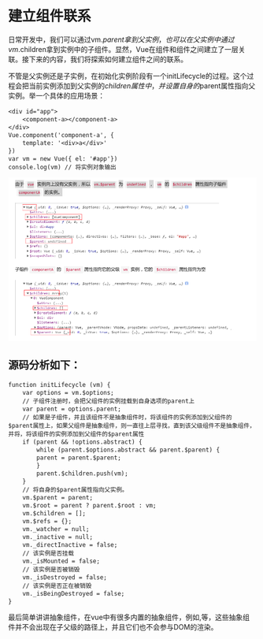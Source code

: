 # 建立组件联系
日常开发中，我们可以通过vm.$parent拿到父实例，也可以在父实例中通过vm.$children拿到实例中的子组件。显然，Vue在组件和组件之间建立了一层关联。接下来的内容，我们将探索如何建立组件之间的联系。

不管是父实例还是子实例，在初始化实例阶段有一个initLifecycle的过程。这个过程会把当前实例添加到父实例的$children属性中，并设置自身的$parent属性指向父实例。举一个具体的应用场景：

```
<div id="app">
    <component-a></component-a>
</div>
Vue.component('component-a', {
    template: '<div>a</div>'
})
var vm = new Vue({ el: '#app'})
console.log(vm) // 将实例对象输出
```

![](./img/$parent.png)

## 源码分析如下：

```
function initLifecycle (vm) {
    var options = vm.$options;
    // 子组件注册时，会把父组件的实例挂载到自身选项的parent上
    var parent = options.parent;
    // 如果是子组件，并且该组件不是抽象组件时，将该组件的实例添加到父组件的$parent属性上，如果父组件是抽象组件，则一直往上层寻找，直到该父级组件不是抽象组件，并将，将该组件的实例添加到父组件的$parent属性
    if (parent && !options.abstract) {
        while (parent.$options.abstract && parent.$parent) {
        parent = parent.$parent;
        }
        parent.$children.push(vm);
    }
    // 将自身的$parent属性指向父实例。
    vm.$parent = parent;
    vm.$root = parent ? parent.$root : vm;
    vm.$children = [];
    vm.$refs = {};
    vm._watcher = null;
    vm._inactive = null;
    vm._directInactive = false;
    // 该实例是否挂载
    vm._isMounted = false;
    // 该实例是否被销毁
    vm._isDestroyed = false;
    // 该实例是否正在被销毁
    vm._isBeingDestroyed = false;
}
```

最后简单讲讲抽象组件，在vue中有很多内置的抽象组件，例如<keep-alive></keep-alive>,<slot><slot>等，这些抽象组件并不会出现在子父级的路径上，并且它们也不会参与DOM的渲染。


